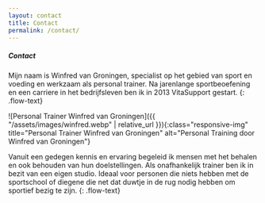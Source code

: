 ```yaml
---
layout: contact
title: Contact
permalink: /contact/
---
```

##### Contact

Mijn naam is Winfred van Groningen, specialist op het gebied van sport en voeding en werkzaam als personal trainer. Na jarenlange sportbeoefening en een carriere in het bedrijfsleven ben ik in 2013 VitaSupport gestart.
{: .flow-text}

![Personal Trainer Winfred van Groningen]({{ "/assets/images/winfred.webp" | relative_url }}){:class="responsive-img" title="Personal Trainer Winfred van Groningen" alt="Personal Training door Winfred van Groningen"}

Vanuit een gedegen kennis en ervaring begeleid ik mensen met het behalen en ook behouden van hun doelstellingen. Als onafhankelijk trainer ben ik in bezit van een eigen studio. Ideaal voor personen die niets hebben met de sportschool of diegene die net dat duwtje in de rug nodig hebben om sportief bezig te zijn.
{: .flow-text}
